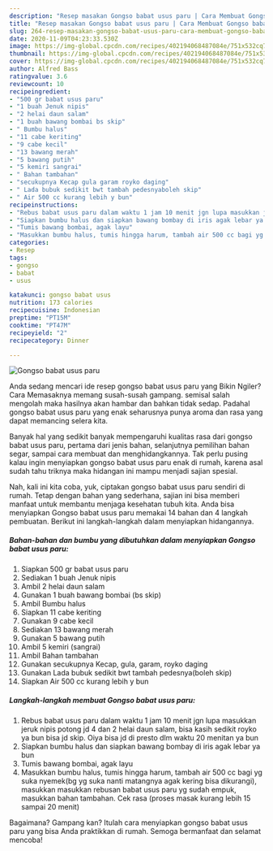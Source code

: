```yaml
---
description: "Resep masakan Gongso babat usus paru | Cara Membuat Gongso babat usus paru Yang Mudah Dan Praktis"
title: "Resep masakan Gongso babat usus paru | Cara Membuat Gongso babat usus paru Yang Mudah Dan Praktis"
slug: 264-resep-masakan-gongso-babat-usus-paru-cara-membuat-gongso-babat-usus-paru-yang-mudah-dan-praktis
date: 2020-11-09T04:23:33.530Z
image: https://img-global.cpcdn.com/recipes/402194068487084e/751x532cq70/gongso-babat-usus-paru-foto-resep-utama.jpg
thumbnail: https://img-global.cpcdn.com/recipes/402194068487084e/751x532cq70/gongso-babat-usus-paru-foto-resep-utama.jpg
cover: https://img-global.cpcdn.com/recipes/402194068487084e/751x532cq70/gongso-babat-usus-paru-foto-resep-utama.jpg
author: Alfred Bass
ratingvalue: 3.6
reviewcount: 10
recipeingredient:
- "500 gr babat usus paru"
- "1 buah Jenuk nipis"
- "2 helai daun salam"
- "1 buah bawang bombai bs skip"
- " Bumbu halus"
- "11 cabe keriting"
- "9 cabe kecil"
- "13 bawang merah"
- "5 bawang putih"
- "5 kemiri sangrai"
- " Bahan tambahan"
- "secukupnya Kecap gula garam royko daging"
- " Lada bubuk sedikit bwt tambah pedesnyaboleh skip"
- " Air 500 cc kurang lebih y bun"
recipeinstructions:
- "Rebus babat usus paru dalam waktu 1 jam 10 menit jgn lupa masukkan jeruk nipis potong jd 4 dan 2 helai daun salam, bisa kasih sedikit royko ya bun bisa jd skip. Oiya bisa jd di presto dlm waktu 20 menitan ya bun"
- "Siapkan bumbu halus dan siapkan bawang bombay di iris agak lebar ya bun"
- "Tumis bawang bombai, agak layu"
- "Masukkan bumbu halus, tumis hingga harum, tambah air 500 cc bagi yg suka nyemek(bg yg suka nanti matangnya agak kering bisa dikurangi), masukkan masukkan rebusan babat usus paru yg sudah empuk, masukkan bahan tambahan. Cek rasa (proses masak kurang lebih 15 sampai 20 menit)"
categories:
- Resep
tags:
- gongso
- babat
- usus

katakunci: gongso babat usus 
nutrition: 173 calories
recipecuisine: Indonesian
preptime: "PT15M"
cooktime: "PT47M"
recipeyield: "2"
recipecategory: Dinner

---
```



![Gongso babat usus paru](https://img-global.cpcdn.com/recipes/402194068487084e/751x532cq70/gongso-babat-usus-paru-foto-resep-utama.jpg)

Anda sedang mencari ide resep gongso babat usus paru yang Bikin Ngiler? Cara Memasaknya memang susah-susah gampang. semisal salah mengolah maka hasilnya akan hambar dan bahkan tidak sedap. Padahal gongso babat usus paru yang enak seharusnya punya aroma dan rasa yang dapat memancing selera kita.

Banyak hal yang sedikit banyak mempengaruhi kualitas rasa dari gongso babat usus paru, pertama dari jenis bahan, selanjutnya pemilihan bahan segar, sampai cara membuat dan menghidangkannya. Tak perlu pusing kalau ingin menyiapkan gongso babat usus paru enak di rumah, karena asal sudah tahu triknya maka hidangan ini mampu menjadi sajian spesial.




Nah, kali ini kita coba, yuk, ciptakan gongso babat usus paru sendiri di rumah. Tetap dengan bahan yang sederhana, sajian ini bisa memberi manfaat untuk membantu menjaga kesehatan tubuh kita. Anda bisa menyiapkan Gongso babat usus paru memakai 14 bahan dan 4 langkah pembuatan. Berikut ini langkah-langkah dalam menyiapkan hidangannya.

<!--inarticleads1-->

##### Bahan-bahan dan bumbu yang dibutuhkan dalam menyiapkan Gongso babat usus paru:

1. Siapkan 500 gr babat usus paru
1. Sediakan 1 buah Jenuk nipis
1. Ambil 2 helai daun salam
1. Gunakan 1 buah bawang bombai (bs skip)
1. Ambil  Bumbu halus
1. Siapkan 11 cabe keriting
1. Gunakan 9 cabe kecil
1. Sediakan 13 bawang merah
1. Gunakan 5 bawang putih
1. Ambil 5 kemiri (sangrai)
1. Ambil  Bahan tambahan
1. Gunakan secukupnya Kecap, gula, garam, royko daging
1. Gunakan  Lada bubuk sedikit bwt tambah pedesnya(boleh skip)
1. Siapkan  Air 500 cc kurang lebih y bun




<!--inarticleads2-->

##### Langkah-langkah membuat Gongso babat usus paru:

1. Rebus babat usus paru dalam waktu 1 jam 10 menit jgn lupa masukkan jeruk nipis potong jd 4 dan 2 helai daun salam, bisa kasih sedikit royko ya bun bisa jd skip. Oiya bisa jd di presto dlm waktu 20 menitan ya bun
1. Siapkan bumbu halus dan siapkan bawang bombay di iris agak lebar ya bun
1. Tumis bawang bombai, agak layu
1. Masukkan bumbu halus, tumis hingga harum, tambah air 500 cc bagi yg suka nyemek(bg yg suka nanti matangnya agak kering bisa dikurangi), masukkan masukkan rebusan babat usus paru yg sudah empuk, masukkan bahan tambahan. Cek rasa (proses masak kurang lebih 15 sampai 20 menit)




Bagaimana? Gampang kan? Itulah cara menyiapkan gongso babat usus paru yang bisa Anda praktikkan di rumah. Semoga bermanfaat dan selamat mencoba!
